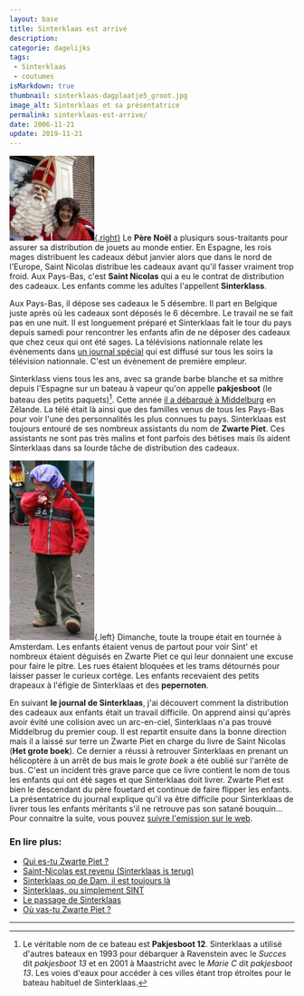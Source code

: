 ```yaml
---
layout: base
title: Sinterklaas est arrivé
description: 
categorie: dagelijks
tags: 
 - Sinterklaas
 - coutumes
isMarkdown: true
thumbnail: sinterklaas-dagplaatje5_groot.jpg
image_alt: Sinterklaas et sa présentatrice
permalink: sinterklaas-est-arrive/
date: 2006-11-21
update: 2019-11-21
---
```




[![Sinterklaas et sa présentatrice](sinterklaas-dagplaatje5_groot.jpg){.right}](http://static.sinterklaasjournaal.nps.nl/img/meer/dagplaatje5_groot.jpg)
Le **Père Noël** a plusiqurs sous-traitants pour assurer sa distribution de jouets au monde entier. En Espagne, les rois mages distribuent les cadeaux début janvier alors que dans le nord de l'Europe, Saint Nicolas distribue les cadeaux avant qu'il fasser vraiment trop froid. Aux Pays-Bas, c'est **Saint Nicolas** qui a eu le contrat de distribution des cadeaux. Les enfants comme les adultes l'appellent **Sinterklass**.

Aux Pays-Bas, il dépose ses cadeaux le 5 désembre. Il part en Belgique juste après où les cadeaux sont déposés le 6 décembre. Le travail ne se fait pas en une nuit. Il est longuement préparé et Sinterklaas fait le tour du pays depuis samedi pour rencontrer les enfants afin de ne déposer des cadeaux que chez ceux qui ont été sages. La télévisions nationnale relate les évènements dans [un journal spécial](http://sinterklaasjournaal.nps.nl/) qui est diffusé sur tous les soirs la télévision nationnale. C'est un évènement de première empleur.

Sinterklass viens tous les ans, avec sa grande barbe blanche et sa mithre depuis l'Espagne sur un bateau à vapeur qu'on appelle **pakjesboot** (le bateau des petits paquets)[^1]. Cette année [il a débarqué à Middelburg](http://www.middelburg.nl/internet/sint/intocht.html) en Zélande. La télé était là ainsi que des familles venus de tous les Pays-Bas pour voir l'une des personnalités les plus connues tu pays. Sinterklaas est toujours entouré de ses nombreux assistants du nom de **Zwarte Piet**. Ces assistants ne sont pas très malins et font parfois des bétises mais ils aident Sinterklaas dans sa lourde tâche de distribution des cadeaux.

![enfant en Zwarte Piet](mini-zwarte-piet.jpg){.left}
Dimanche, toute la troupe était en tournée à Amsterdam. Les enfants étaient venus de partout pour voir Sint' et nombreux étaient déguisés en Zwarte Piet ce qui leur donnaient une excuse pour faire le pitre. Les rues étaient bloquées et les trams détournés pour laisser passer le curieux cortège. Les enfants recevaient des petits drapeaux à l'éfigie de Sinterklaas et des **pepernoten**.

En suivant **le journal de Sinterklaas**, j'ai découvert comment la distribution des cadeaux aux enfants était un travail difficile. On apprend ainsi qu'après avoir évité une colision avec un arc-en-ciel, Sinterklaas n'a pas trouvé Middelbrug du premier coup. Il est repartit ensuite dans la bonne direction mais il a laissé sur terre un Zwarte Piet en charge du livre de Saint Nicolas (**Het grote boek**). Ce dernier a réussi à retrouver Sinterklaas en prenant un hélicoptère à un arrêt de bus mais le *grote boek* a été oublié sur l'arrête de bus. C'est un incident très grave parce que ce livre contient le nom de tous les enfants qui ont été sages et que Sinterklaas doit livrer. Zwarte Piet est bien le descendant du père fouetard et continue de faire flipper les enfants. La présentatrice du journal explique qu'il va être difficile pour Sinterklaas de livrer tous les enfants méritants s'il ne retrouve pas son satané bouquin... Pour connaitre la suite, vous pouvez [suivre l'emission sur le web](http://sinterklaasjournaal.nps.nl/journaal_alle.php).

### En lire plus:
* [Qui es-tu Zwarte Piet ?](/qui-est-tu-zwarte-piet)  
* [Saint-Nicolas est revenu (Sinterklaas is terug)](/saint-nicolas-est-revenu-sinterklaas-is-terug)  
* [Sinterklaas op de Dam, il est toujours là](/sinterklaas-op-de-dam-il-est-toujours-la)  
* [Sinterklaas, ou simplement SINT](/sinterklaas-sint)  
* [Le passage de Sinterklaas](/le-passage-de-sinterklaas)
* [Où vas-tu Zwarte Piet ?](/ou-va-Zwarte-Piet)

---
[^1]: Le véritable nom de ce bateau est **Pakjesboot 12**. Sinterklaas a utilisé d'autres bateaux en 1993 pour débarquer à Ravenstein avec le *Succes* dit *pakjesboot 13* et en 2001 à Maastricht avec le *Marie C* dit *pakjesboot 13*. Les voies d'eaux pour accéder à ces villes étant trop étroites pour le bateau habituel de Sinterklaas.
